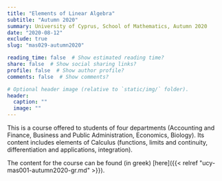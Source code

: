 ```yaml
---
title: "Elements of Linear Algebra"
subtitle: "Autumn 2020"
summary: University of Cyprus, School of Mathematics, Autumn 2020
date: "2020-08-12"
exclude: true
slug: "mas029-autumn2020"

reading_time: false  # Show estimated reading time?
share: false  # Show social sharing links?
profile: false  # Show author profile?
comments: false  # Show comments?

# Optional header image (relative to `static/img/` folder).
header:
  caption: ""
  image: ""
---
```


This is a course offered to students of four departments (Accounting and Finance, Business and Public Administration, Economics, Biology). Its content includes elements of Calculus (functions, limits and continuity, differentiation and applications, integration).

The content for the course can be found (in greek) [here]({{< relref "ucy-mas001-autumn2020-gr.md" >}}).
